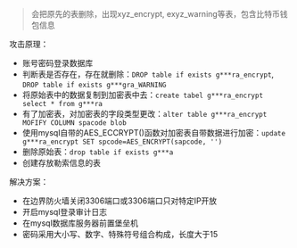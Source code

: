 > 会把原先的表删除，出现xyz_encrypt, exyz_warning等表，包含比特币钱包信息

攻击原理：

- 账号密码登录数据库
- 判断表是否存在，存在就删除：`DROP table if exists g***ra_encrypt`, `DROP table if exists g***gra_WARNING`
- 将原始表中的数据复制到加密表中去：`create tabel g***ra_encrypt select * from g***ra`
- 有了加密表，对加密表的字段类型更改：`alter table g***ra_encrypt MOFIFY COLUMN spacode blob`
- 使用mysql自带的AES_ECCRYPT()函数对加密表自带数据进行加密：`update g***ra_encrypt SET spcode=AES_ENCRYPT(sapcode, '')`
- 删除原始表：`drop table if exists g***a`
- 创建存放勒索信息的表

解决方案：

- 在边界防火墙关闭3306端口或3306端口只对特定IP开放
- 开启mysql登录审计日志
- 在mysql数据库服务器前置堡垒机
- 密码采用大小写、数字、特殊符号组合构成，长度大于15